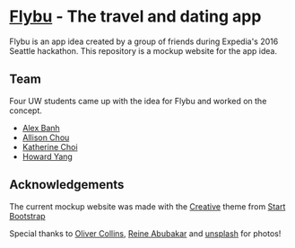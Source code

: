 # [Flybu](http://flybu.com/) - The travel and dating app 

Flybu is an app idea created by a group of friends during Expedia's 2016 Seattle hackathon. This repository is a mockup website for the app idea.

## Team

Four UW students came up with the idea for Flybu and worked on the concept. 
* [Alex Banh](https://github.com/wow1881)
* [Allison Chou](https://github.com/allisonchou)
* [Katherine Choi](https://github.com/katherinexchoi)
* [Howard Yang](https://github.com/yangh25)

## Acknowledgements

The current mockup website was made with the [Creative](http://startbootstrap.com/template-overviews/creative/) theme from [Start Bootstrap](http://startbootstrap.com/)

Special thanks to [Oliver Collins](https://github.com/OliverCollins), [Reine Abubakar](http://cakepotato.blogspot.com/) and [unsplash](https://unsplash.com/) for photos!